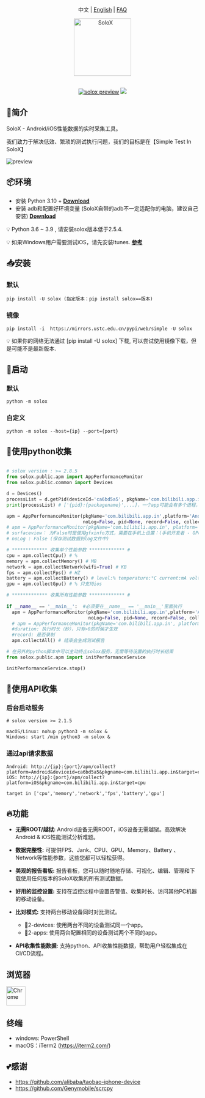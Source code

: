 <p align="center">
  <a>中文</a> | <a href="./README.md">English</a> | <a href="./FAQ.md">FAQ</a>
</p>

<p align="center">
<a href="#">
<img src="https://cdn.nlark.com/yuque/0/2022/png/153412/1643364757640-b4529458-ec8d-42cc-a2d8-c0ce60fdf50f.png" alt="SoloX" width="150">
</a>
<br>
<br>

</p>
<p align="center">
<a href="https://pypi.org/project/solox/" target="__blank"><img src="https://img.shields.io/pypi/v/solox" alt="solox preview"></a>
<a href="https://pepy.tech/project/solox" target="__blank"><img src="https://static.pepy.tech/personalized-badge/solox?period=total&units=international_system&left_color=grey&right_color=orange&left_text=downloads"></a>
<br>
</p>

## 🔎简介

SoloX - Android/iOS性能数据的实时采集工具。

我们致力于解决低效、繁琐的测试执行问题，我们的目标是在【Simple Test In SoloX】

![preview](https://github.com/smart-test-ti/SoloX/assets/24454096/79964f92-de3a-435f-b6ab-3d39ac8da425)

## 📦环境

- 安装 Python 3.10 + [**Download**](https://www.python.org/downloads/)
- 安装 adb和配置好环境变量 (SoloX自带的adb不一定适配你的电脑，建议自己安装) [**Download**](https://developer.android.com/studio/releases/platform-tools)

💡 Python 3.6 ~ 3.9 , 请安装solox版本低于2.5.4.

💡 如果Windows用户需要测试iOS，请先安装Itunes. [**参考**](https://github.com/alibaba/taobao-iphone-device)

## 📥安装

### 默认

```shell
pip install -U solox (指定版本：pip install solox==版本)
```

### 镜像

```shell
pip install -i  https://mirrors.ustc.edu.cn/pypi/web/simple -U solox
```

💡 如果你的网络无法通过 [pip install -U solox] 下载, 可以尝试使用镜像下载，但是可能不是最新版本.

## 🚀启动

### 默认

```shell
python -m solox
```

### 自定义

```shell
python -m solox --host={ip} --port={port}
```

## 🏴󠁣󠁩󠁣󠁭󠁿使用python收集

```python

# solox version : >= 2.8.5
from solox.public.apm import AppPerformanceMonitor
from solox.public.common import Devices

d = Devices()
processList = d.getPid(deviceId='ca6bd5a5', pkgName='com.bilibili.app.in') # for android
print(processList) # ['{pid}:{packagename}',...]，一个app可能会有多个进程，如果需要指定pid，可以从这里获取

apm = AppPerformanceMonitor(pkgName='com.bilibili.app.in',platform='Android', deviceId='ca6bd5a5', surfaceview=True, 
                            noLog=False, pid=None, record=False, collect_all=False)
# apm = AppPerformanceMonitor(pkgName='com.bilibili.app.in', platform='iOS')
# surfaceview： 为False时是使用gfxinfo方式，需要在手机上设置：(手机开发者 - GPU渲染模式 - adb shell dumpsys gfxinfo)
# noLog : False (保存测试数据到log文件中)

# ************* 收集单个性能参数 ************* #
cpu = apm.collectCpu() # %
memory = apm.collectMemory() # MB
network = apm.collectNetwork(wifi=True) # KB
fps = apm.collectFps() # HZ
battery = apm.collectBattery() # level:% temperature:°C current:mA voltage:mV power:w
gpu = apm.collectGpu() # % 只支持ios

# ************* 收集所有性能参数 ************* #
 
if __name__ == '__main__':  #必须要在__name__ == '__main__'里面执行
  apm = AppPerformanceMonitor(pkgName='com.bilibili.app.in',platform='Android', deviceId='ca6bd5a5', surfaceview=True, 
                              noLog=False, pid=None, record=False, collect_all=True, duration=0)
  # apm = AppPerformanceMonitor(pkgName='com.bilibili.app.in', platform='iOS',  deviceId='xxxx', noLog=False, record=False, collect_all=True, duration=0)
  #duration: 执行时长（秒），只有>0的时候才生效
  #record: 是否录制
  apm.collectAll() # 结束会生成测试报告

# 在另外的python脚本中可以主动终止solox服务，无需等待设置的执行时长结束
from solox.public.apm import initPerformanceService  

initPerformanceService.stop()
```

## 🏴󠁣󠁩󠁣󠁭󠁿使用API收集

### 后台启动服务

```
# solox version >= 2.1.5

macOS/Linux: nohup python3 -m solox &
Windows: start /min python3 -m solox &
```

### 通过api请求数据

```shell
Android: http://{ip}:{port}/apm/collect?platform=Android&deviceid=ca6bd5a5&pkgname=com.bilibili.app.in&target=cpu
iOS: http://{ip}:{port}/apm/collect?platform=iOS&pkgname=com.bilibili.app.in&target=cpu

target in ['cpu','memory','network','fps','battery','gpu']
```

## 🔥功能

* **无需ROOT/越狱:** Android设备无需ROOT，iOS设备无需越狱。高效解决Android & iOS性能测试分析难题。
* **数据完整性:** 可提供FPS、Jank、CPU、GPU、Memory、Battery 、Network等性能参数，这些您都可以轻松获得。
* **美观的报告看板:** 报告看板，您可以随时随地存储、可视化、编辑、管理和下载使用任何版本的SoloX收集的所有测试数据。
* **好用的监控设置:** 支持在监控过程中设置告警值、收集时长、访问其他PC机器的移动设备。
* **比对模式:** 支持两台移动设备同时对比测试。

  - 🌱2-devices: 使用两台不同的设备测试同一个app。
  - 🌱2-apps: 使用两台配置相同的设备测试两个不同的app。
* **API收集性能数据:** 支持python、API收集性能数据，帮助用户轻松集成在CI/CD流程。

## 浏览器

<img src="https://cdn.nlark.com/yuque/0/2023/png/153412/1677553244198-96ce5709-f33f-4038-888f-f330d1f74450.png" alt="Chrome" width="50px" height="50px" />

## 终端

- windows: PowerShell
- macOS：iTerm2 (https://iterm2.com/)

## 💕感谢

- https://github.com/alibaba/taobao-iphone-device
- https://github.com/Genymobile/scrcpy
